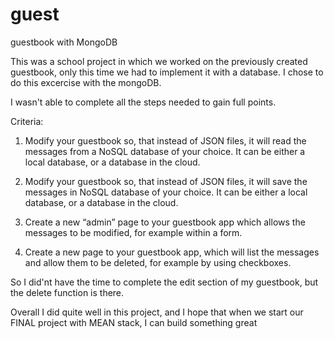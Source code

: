 # guest
guestbook with MongoDB

This was a school project in which we worked on the previously created guestbook, only this time we had to implement it with a database. I chose to do this excercise with the mongoDB.

I wasn't able to complete all the steps needed to gain full points. 

Criteria:

1.	Modify your guestbook so, that instead of JSON files, it will read the messages from a NoSQL database of your choice. It can be either a local database, or a database in the cloud.

2.	Modify your guestbook so, that instead of JSON files, it will save the messages in NoSQL database of your choice. It can be either a local database, or a database in the cloud.

3.	Create a new “admin” page to your guestbook app which allows the messages to be modified, for example within a form. 

4.	Create a new page to your guestbook app, which will list the messages and allow them to be deleted, for example by using checkboxes. 


So I did'nt have the time to complete the edit section of my guestbook, but the delete function is there.

Overall I did quite well in this project, and I hope that when we start our FINAL project with MEAN stack, I can build something great
